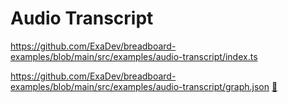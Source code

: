 
# Audio Transcript

https://github.com/ExaDev/breadboard-examples/blob/main/src/examples/audio-transcript/index.ts

https://github.com/ExaDev/breadboard-examples/blob/main/src/examples/audio-transcript/graph.json [🔗](https://breadboard-ai.web.app/?mode=list&board=https://raw.githubusercontent.com/ExaDev/breadboard-examples/main/src/examples/audio-transcript/graph.json)
